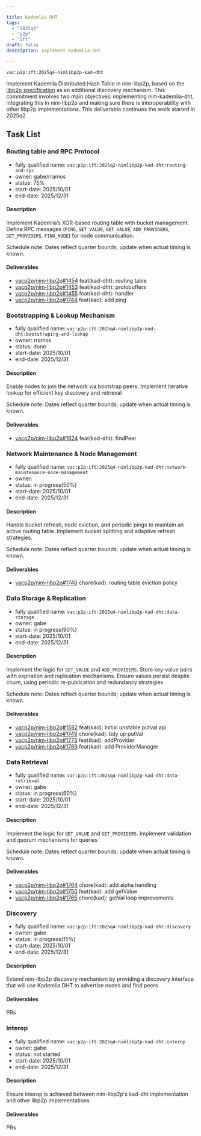```yaml
---

title: Kademlia DHT
tags:
  - "2025q4"
  - "p2p"
  - "ift"
draft: false
description: Implement Kademlia DHT

---
```


`vac:p2p:ift:2025q4-nimlibp2p-kad-dht`

Implement Kademlia Distributed Hash Table in nim-libp2p, based on the [libp2p specification](https://github.com/libp2p/specs/blob/master/kad-dht/) as an additional discovery mechanism.
This commitment involves two main objectives: implementing nim-kademlia-dht, integrating this in nim-libp2p and making sure there is interoperability with other libp2p implementations.
This deliverable continues the work started in 2025q2

## Task List

### Routing table and RPC Protocol

* fully qualified name: `vac:p2p:ift:2025q2-nimlibp2p-kad-dht:routing-and-rpc`
* owner: gabe/rramos
* status: 75%
* start-date: 2025/10/01
* end-date: 2025/12/31

#### Description
Implement Kademlia’s XOR-based routing table with bucket management. Define RPC messages (`PING`, `SET_VALUE`, `GET_VALUE`, `ADD_PROVIDERS`, `GET_PROVIDERS`, `FIND_NODE`) for node communication.

Schedule note: Dates reflect quarter bounds; update when actual timing is known.
#### Deliverables
- [vacp2p/nim-libp2p#1454](https://github.com/vacp2p/nim-libp2p/pull/1454) feat(kad-dht): routing table
- [vacp2p/nim-libp2p#1453](https://github.com/vacp2p/nim-libp2p/pull/1453) feat(kad-dht): protobuffers
- [vacp2p/nim-libp2p#1455](https://github.com/vacp2p/nim-libp2p/pull/1455) feat(kad-dht): handler
- [vacp2p/nim-libp2p#1744](https://github.com/vacp2p/nim-libp2p/pull/1744) feat(kad): add ping

### Bootstrapping & Lookup Mechanism

* fully qualified name: `vac:p2p:ift:2025q4-nimlibp2p-kad-dht:bootstraping-and-lookup`
* owner: rramos
* status: done
* start-date: 2025/10/01
* end-date: 2025/12/31

#### Description
Enable nodes to join the network via bootstrap peers. Implement iterative lookup for efficient key
discovery and retrieval 

Schedule note: Dates reflect quarter bounds; update when actual timing is known.
#### Deliverables
- [vacp2p/nim-libp2p#1624](https://github.com/vacp2p/nim-libp2p/pull/1624) feat(kad-dht): findPeer


### Network Maintenance & Node Management

* fully qualified name: `vac:p2p:ift:2025q4-nimlibp2p-kad-dht:network-maintenance-node-management`
* owner:
* status: in progress(50%)
* start-date: 2025/10/01
* end-date: 2025/12/31

#### Description
Handle bucket refresh, node eviction, and periodic pings to maintain an active routing table. 
Implement bucket splitting and adaptive refresh strategies.

Schedule note: Dates reflect quarter bounds; update when actual timing is known.
#### Deliverables
- [vacp2p/nim-libp2p#1746](https://github.com/vacp2p/nim-libp2p/pull/1746) chore(kad): routing table eviction policy


### Data Storage & Replication

* fully qualified name: `vac:p2p:ift:2025q4-nimlibp2p-kad-dht:data-storage`
* owner: gabe
* status: in progress(90%)
* start-date: 2025/10/01
* end-date: 2025/12/31

#### Description
Implement the logic for `SET_VALUE` and `ADD_PROVIDERS`. Store key-value pairs with expiration and replication mechanisms. 
Ensure values persist despite churn, using periodic re-publication and redundancy strategies

Schedule note: Dates reflect quarter bounds; update when actual timing is known.
#### Deliverables
- [vacp2p/nim-libp2p#1582](https://github.com/vacp2p/nim-libp2p/pull/1582) feat(kad): Initial unstable putval api
- [vacp2p/nim-libp2p#1749](https://github.com/vacp2p/nim-libp2p/pull/1749) chore(kad): tidy up putVal 
- [vacp2p/nim-libp2p#1773](https://github.com/vacp2p/nim-libp2p/pull/1773) feat(kad): addProvider
- [vacp2p/nim-libp2p#1789](https://github.com/vacp2p/nim-libp2p/pull/1789) feat(kad): add ProviderManager


### Data Retrieval

* fully qualified name: `vac:p2p:ift:2025q4-nimlibp2p-kad-dht:data-retrieval`
* owner: gabe
* status: in progress(60%)
* start-date: 2025/10/01
* end-date: 2025/12/31

#### Description
Implement the logic for `GET_VALUE` and `GET_PROVIDERS`. Implement validation and quorum mechanisms for queries

Schedule note: Dates reflect quarter bounds; update when actual timing is known.
#### Deliverables
- [vacp2p/nim-libp2p#1764](https://github.com/vacp2p/nim-libp2p/pull/1764) chore(kad): add alpha handling
- [vacp2p/nim-libp2p#1750](https://github.com/vacp2p/nim-libp2p/pull/1750) feat(kad): add getValue
- [vacp2p/nim-libp2p#1765](https://github.com/vacp2p/nim-libp2p/pull/1765) chore(kad): getVal loop improvements


### Discovery
* fully qualified name: `vac:p2p:ift:2025q4-nimlibp2p-kad-dht:discovery`
* owner: gabe
* status: in progress(15%)
* start-date: 2025/10/01
* end-date: 2025/12/31

#### Description
Extend nim-libp2p discovery mechanism by providing a discovery interface that will use Kademlia DHT to advertise nodes and find peers

#### Deliverables
PRs


### Interop
* fully qualified name: `vac:p2p:ift:2025q4-nimlibp2p-kad-dht:interop`
* owner: gabe
* status: not started
* start-date: 2025/10/01
* end-date: 2025/12/31

#### Description
Ensure interop is achieved between nim-libp2p's kad-dht implementation and other libp2p implementations

#### Deliverables
PRs